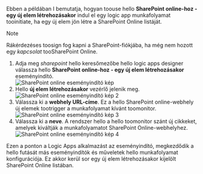 Ebben a példában I bemutatja, hogyan toouse hello **SharePoint online-hoz - egy új elem létrehozásakor** indul el egy logic app munkafolyamat tooinitiate, ha egy új elem jön létre a SharePoint Online listáját.

> [!NOTE]
> Rákérdezéses toosign fog kapni a SharePoint-fiókjába, ha még nem hozott egy *kapcsolat* tooSharePoint Online.  
> 
> 

1. Adja meg *sharepoint* hello keresőmezőbe hello logic apps designer válassza hello **SharePoint online-hoz - egy új elem létrehozásakor** eseményindító.  
   ![SharePoint online eseményindító kép](./media/connectors-create-api-sharepointonline/trigger-1.png)  
2. Hello **új elem létrehozásakor** vezérlő jelenik meg.  
   ![SharePoint online eseményindító kép 2](./media/connectors-create-api-sharepointonline/trigger-2.png)   
3. Válassza ki a **webhely URL-címe**. Ez a hello SharePoint online-webhely új elemek tootrigger a munkafolyamat kívánt toomonitor.  
   ![SharePoint online eseményindító kép 3](./media/connectors-create-api-sharepointonline/trigger-3.png)   
4. Válassza ki a **neve**. A rendszer hello a hello toomonitor szánt új cikkeket, amelyek kiváltják a munkafolyamatot SharePoint Online-webhelyhez.  
   ![SharePoint online eseményindító kép 4](./media/connectors-create-api-sharepointonline/trigger-4.png)   

Ezen a ponton a Logic Apps alkalmazást az eseményindító, megkezdődik a hello futását más eseményindítók és műveletek hello munkafolyamat konfigurációja. Ez akkor kerül sor egy új elem létrehozásakor kijelölt SharePoint Online listában.  

